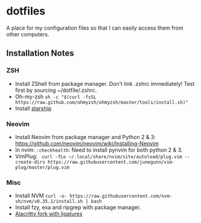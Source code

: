 # dotfiles
A place for my configuration files so that I can easily access them from other computers.

## Installation Notes

### ZSH
* Install ZShell from package manager. Don't link .zshrc immediately! Test first by sourcing ~/dotfile/.zshrc.
* Oh-my-zsh `sh -c "$(curl -fsSL https://raw.github.com/ohmyzsh/ohmyzsh/master/tools/install.sh)"`
* Install [starship](https://github.com/starship/starship)

### Neovim
* Install Neovim from package manager and Python 2 & 3: https://github.com/neovim/neovim/wiki/Installing-Neovim
* In nvim: `:checkhealth`: Need to install pynvim for both python 2 & 3.
* VimPlug: ` curl -fLo ~/.local/share/nvim/site/autoload/plug.vim --create-dirs https://raw.githubusercontent.com/junegunn/vim-plug/master/plug.vim`

### Misc
* Install NVM `curl -o- https://raw.githubusercontent.com/nvm-sh/nvm/v0.35.1/install.sh | bash`
* Install fzy, exa and ripgrep with package manager.
* [Alacritty fork with ligatures](https://github.com/zenixls2/alacritty/tree/ligature)
